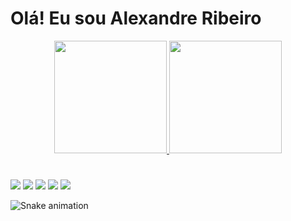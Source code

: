 # Olá! Eu sou Alexandre Ribeiro
<div align="center">
  <a href="https://github.com/alexandreribeiro7/aleribeiro.git">
  <img height="180em" src="https://github-readme-stats.vercel.app/api?username=alexandreribeiro7&show_icons=true&theme=blue-black&include_all_commits=true&count_private=true"/>
  <img height="180em" src="https://github-readme-stats.vercel.app/api/top-langs/?username=alexandreribeiro7&layout=compact&langs_count=7&theme=blue-black"/>
</div>
  
  #
 
<div> 
 	<a href="sem" target="_blank"><img src="https://img.shields.io/badge/Twitch-9146FF?style=for-the-badge&logo=twitch&logoColor=white" target="_blank"></a>
 <a href="sem" target="_blank"><img src="https://img.shields.io/badge/Discord-7289DA?style=for-the-badge&logo=discord&logoColor=white" target="_blank"></a> 
  <a href = "mailto:alexanddreesantos@gmail.com"><img src="https://img.shields.io/badge/-Gmail-%23333?style=for-the-badge&logo=gmail&logoColor=white" target="_blank"></a>
  <a href="sem" target="_blank"><img src="https://img.shields.io/badge/-LinkedIn-%230077B5?style=for-the-badge&logo=linkedin&logoColor=white" target="_blank"></a> 
  <a href="https://instagram.com/alexandreribeirro" target="_blank"><img src="https://img.shields.io/badge/-Instagram-%23E4405F?style=for-the-badge&logo=instagram&logoColor=white" target="_blank"></a>
 
  ![Snake animation](https://github.com/alexandreribeiro7/alexandreribeiro7/blob/output/github-contribution-grid-snake.svg)
 
</div>
